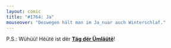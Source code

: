 ```yaml
---
layout: comic
title: "#1764: Ja"
mouseover: "Deswegen hält man im Ja_nuar auch Winterschlaf."
---
```


P.S.:
Wühüü! Hëütë ist dër <a href="http://www.fonflatter.de/kalender"><strong>Täg dër Ümläütë</strong></a>!
